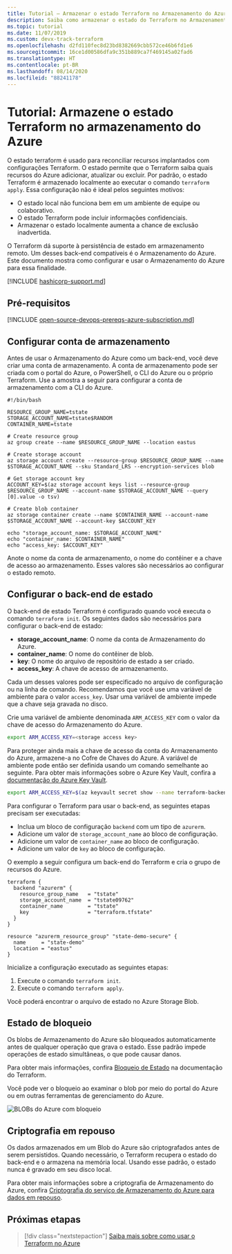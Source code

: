 ```yaml
---
title: Tutorial – Armazenar o estado Terraform no Armazenamento do Azure
description: Saiba como armazenar o estado do Terraform no Armazenamento do Azure.
ms.topic: tutorial
ms.date: 11/07/2019
ms.custom: devx-track-terraform
ms.openlocfilehash: d2fd110fec8d23bd8382669cbb572ce46b6fd1e6
ms.sourcegitcommit: 16ce1d00586dfa9c351b889ca7f469145a02fad6
ms.translationtype: HT
ms.contentlocale: pt-BR
ms.lasthandoff: 08/14/2020
ms.locfileid: "88241178"
---
```

# <a name="tutorial-store-terraform-state-in-azure-storage"></a>Tutorial: Armazene o estado Terraform no armazenamento do Azure

O estado terraform é usado para reconciliar recursos implantados com configurações Terraform. O estado permite que o Terraform saiba quais recursos do Azure adicionar, atualizar ou excluir. Por padrão, o estado Terraform é armazenado localmente ao executar o comando `terraform apply`. Essa configuração não é ideal pelos seguintes motivos:

- O estado local não funciona bem em um ambiente de equipe ou colaborativo.
- O estado Terraform pode incluir informações confidenciais.
- Armazenar o estado localmente aumenta a chance de exclusão inadvertida.

O Terraform dá suporte à persistência de estado em armazenamento remoto. Um desses back-end compatíveis é o Armazenamento do Azure. Este documento mostra como configurar e usar o Armazenamento do Azure para essa finalidade.

[!INCLUDE [hashicorp-support.md](includes/hashicorp-support.md)]

## <a name="prerequisites"></a>Pré-requisitos

[!INCLUDE [open-source-devops-prereqs-azure-subscription.md](../includes/open-source-devops-prereqs-azure-subscription.md)]

## <a name="configure-storage-account"></a>Configurar conta de armazenamento

Antes de usar o Armazenamento do Azure como um back-end, você deve criar uma conta de armazenamento. A conta de armazenamento pode ser criada com o portal do Azure, o PowerShell, o CLI do Azure ou o próprio Terraform. Use a amostra a seguir para configurar a conta de armazenamento com a CLI do Azure.

```azurecli
#!/bin/bash

RESOURCE_GROUP_NAME=tstate
STORAGE_ACCOUNT_NAME=tstate$RANDOM
CONTAINER_NAME=tstate

# Create resource group
az group create --name $RESOURCE_GROUP_NAME --location eastus

# Create storage account
az storage account create --resource-group $RESOURCE_GROUP_NAME --name $STORAGE_ACCOUNT_NAME --sku Standard_LRS --encryption-services blob

# Get storage account key
ACCOUNT_KEY=$(az storage account keys list --resource-group $RESOURCE_GROUP_NAME --account-name $STORAGE_ACCOUNT_NAME --query [0].value -o tsv)

# Create blob container
az storage container create --name $CONTAINER_NAME --account-name $STORAGE_ACCOUNT_NAME --account-key $ACCOUNT_KEY

echo "storage_account_name: $STORAGE_ACCOUNT_NAME"
echo "container_name: $CONTAINER_NAME"
echo "access_key: $ACCOUNT_KEY"
```

Anote o nome da conta de armazenamento, o nome do contêiner e a chave de acesso ao armazenamento. Esses valores são necessários ao configurar o estado remoto.

## <a name="configure-state-back-end"></a>Configurar o back-end de estado

O back-end de estado Terraform é configurado quando você executa o comando `terraform init`. Os seguintes dados são necessários para configurar o back-end de estado:

- **storage_account_name**: O nome da conta de Armazenamento do Azure.
- **container_name**: O nome do contêiner de blob.
- **key**: O nome do arquivo de repositório de estado a ser criado.
- **access_key**: A chave de acesso de armazenamento.

Cada um desses valores pode ser especificado no arquivo de configuração ou na linha de comando. Recomendamos que você use uma variável de ambiente para o valor `access_key`. Usar uma variável de ambiente impede que a chave seja gravada no disco.

Crie uma variável de ambiente denominada `ARM_ACCESS_KEY` com o valor da chave de acesso do Armazenamento do Azure.

```bash
export ARM_ACCESS_KEY=<storage access key>
```

Para proteger ainda mais a chave de acesso da conta do Armazenamento do Azure, armazene-a no Cofre de Chaves do Azure. A variável de ambiente pode então ser definida usando um comando semelhante ao seguinte. Para obter mais informações sobre o Azure Key Vault, confira a [documentação do Azure Key Vault](/azure/key-vault/secrets/quick-create-cli).

```bash
export ARM_ACCESS_KEY=$(az keyvault secret show --name terraform-backend-key --vault-name myKeyVault --query value -o tsv)
```

Para configurar o Terraform para usar o back-end, as seguintes etapas precisam ser executadas:
- Inclua um bloco de configuração `backend` com um tipo de `azurerm`.
- Adicione um valor de `storage_account_name` ao bloco de configuração.
- Adicione um valor de `container_name` ao bloco de configuração.
- Adicione um valor de `key` ao bloco de configuração.

O exemplo a seguir configura um back-end do Terraform e cria o grupo de recursos do Azure.

```hcl
terraform {
  backend "azurerm" {
    resource_group_name   = "tstate"
    storage_account_name  = "tstate09762"
    container_name        = "tstate"
    key                   = "terraform.tfstate"
  }
}

resource "azurerm_resource_group" "state-demo-secure" {
  name     = "state-demo"
  location = "eastus"
}
```

Inicialize a configuração executado as seguintes etapas:

1. Execute o comando `terraform init`.
1. Execute o comando `terraform apply`.

Você poderá encontrar o arquivo de estado no Azure Storage Blob.

## <a name="state-locking"></a>Estado de bloqueio

Os blobs de Armazenamento do Azure são bloqueados automaticamente antes de qualquer operação que grava o estado. Esse padrão impede operações de estado simultâneas, o que pode causar danos. 

Para obter mais informações, confira [Bloqueio de Estado](https://www.terraform.io/docs/state/locking.html) na documentação do Terraform.

Você pode ver o bloqueio ao examinar o blob por meio do portal do Azure ou em outras ferramentas de gerenciamento do Azure.

![BLOBs do Azure com bloqueio](media/store-state-in-azure-storage/lock.png)

## <a name="encryption-at-rest"></a>Criptografia em repouso

Os dados armazenados em um Blob do Azure são criptografados antes de serem persistidos. Quando necessário, o Terraform recupera o estado do back-end e o armazena na memória local. Usando esse padrão, o estado nunca é gravado em seu disco local.

Para obter mais informações sobre a criptografia de Armazenamento do Azure, confira [Criptografia do serviço de Armazenamento do Azure para dados em repouso](/azure/storage/common/storage-service-encryption).

## <a name="next-steps"></a>Próximas etapas

> [!div class="nextstepaction"] 
> [Saiba mais sobre como usar o Terraform no Azure](/azure/terraform)

